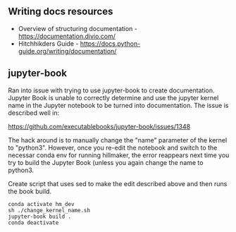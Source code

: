 Writing docs resources
------------------------

- Overview of structuring documentation - https://documentation.divio.com/
- Hitchhikders Guide - https://docs.python-guide.org/writing/documentation/

jupyter-book
------------

Ran into issue with trying to use jupyter-book to create documentation. Jupyter Book is unable to correctly determine and use the jupyter kernel name in the Jupyter notebook to be turned into documentation. The issue is described well in:

https://github.com/executablebooks/jupyter-book/issues/1348

The hack around is to manually change the "name" parameter of the kernel to "python3". However, once you re-edit the notebook and switch to the necessar conda env for running hillmaker, the error reappears next time you try to build the Jupyter Book (unless you again change the name to python3.

Create script that uses sed to make the edit described above and then runs the book build.

```
conda activate hm_dev
sh ./change_kernel_name.sh 
jupyter-book build .
conda deactivate
```
